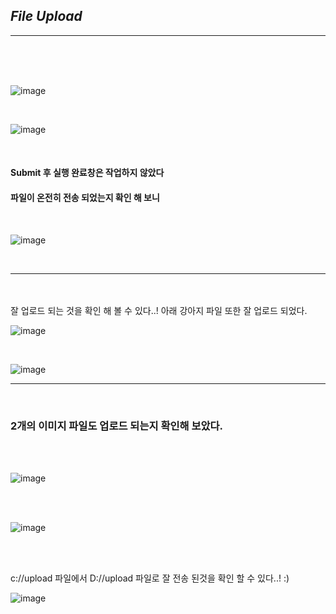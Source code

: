 


## *File Upload* 

-------------------------------------------------------

<br><br><br>

![image](https://github.com/user-attachments/assets/c422416a-7025-4d59-b936-2afca116b35f)

<br>

![image](https://github.com/user-attachments/assets/fb3c1967-59dc-4afd-8601-728bc7442e40)

<br>

#### Submit 후 실행 완료창은 작업하지 않았다
#### 파일이 온전히 전송 되었는지 확인 해 보니 

<br>

![image](https://github.com/user-attachments/assets/a03e28d4-f330-4743-8d93-3bf3b0fa13e6)

<br>

----------------------------------------------------
<br>

<br>
잘 업로드 되는 것을 확인 해 볼 수 있다..!
아래  강아지 파일 또한 잘 업로드 되었다.
<br>

![image](https://github.com/user-attachments/assets/a2a60731-c8a7-4aa8-8efd-b8730e306149)

<br>

![image](https://github.com/user-attachments/assets/f14ec7ea-fe68-410a-b5af-92a405ee4c4f)

-----------------------------------------
<br>

### 2개의 이미지 파일도 업로드 되는지 확인해 보았다.

<br><br>

![image](https://github.com/user-attachments/assets/c56c7009-0ca5-4520-aff1-2b91ff36b150)

<br><br>

![image](https://github.com/user-attachments/assets/657091a4-c9d5-4dbc-a0d1-e5375fdd6728)

<br><br>

c://upload 파일에서 
D://upload 파일로 잘 전송 된것을 확인 할 수 있다..! :)


![image](https://github.com/user-attachments/assets/839a28c2-807d-4dd6-9431-45eceab1f482)






<br>
<br>
<br>
